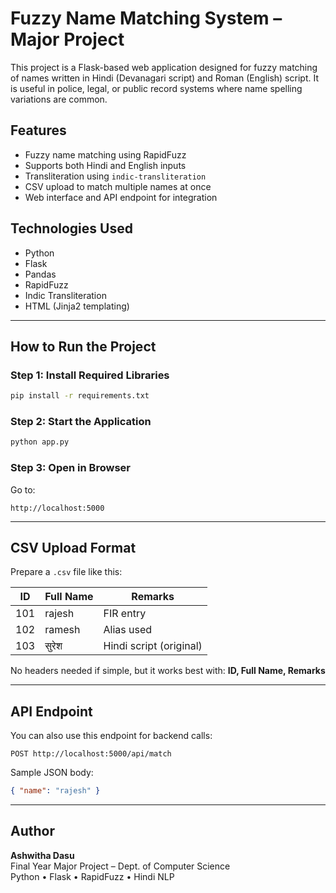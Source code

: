 # Fuzzy Name Matching System – Major Project

This project is a Flask-based web application designed for fuzzy matching of names written in Hindi (Devanagari script) and Roman (English) script. It is useful in police, legal, or public record systems where name spelling variations are common.

## Features

- Fuzzy name matching using RapidFuzz
- Supports both Hindi and English inputs
- Transliteration using `indic-transliteration`
- CSV upload to match multiple names at once
- Web interface and API endpoint for integration

## Technologies Used

- Python
- Flask
- Pandas
- RapidFuzz
- Indic Transliteration
- HTML (Jinja2 templating)

---

## How to Run the Project

### Step 1: Install Required Libraries

```bash
pip install -r requirements.txt
```

### Step 2: Start the Application

```bash
python app.py
```

### Step 3: Open in Browser

Go to:
```
http://localhost:5000
```

---

## CSV Upload Format

Prepare a `.csv` file like this:

| ID  | Full Name | Remarks                   |
|-----|-----------|---------------------------|
| 101 | rajesh    | FIR entry                 |
| 102 | ramesh    | Alias used                |
| 103 | सुरेश     | Hindi script (original)   |

No headers needed if simple, but it works best with: **ID, Full Name, Remarks**

---

## API Endpoint

You can also use this endpoint for backend calls:

```
POST http://localhost:5000/api/match
```

Sample JSON body:

```json
{ "name": "rajesh" }
```

---

## Author

**Ashwitha Dasu**  
Final Year Major Project – Dept. of Computer Science  
Python • Flask • RapidFuzz • Hindi NLP
